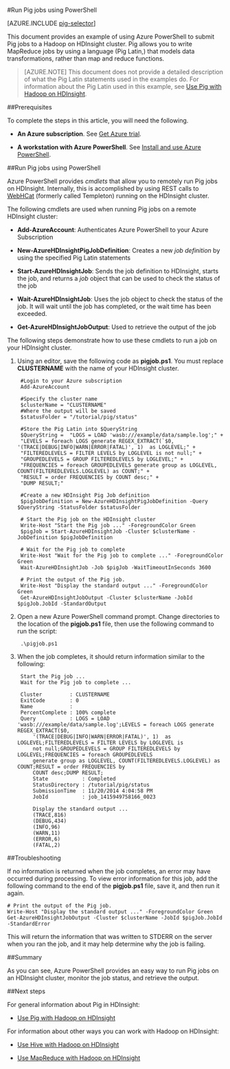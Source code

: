 <properties
   pageTitle="Use Hadoop Pig with PowerShell in HDInsight | Windows Azure"
   description="Learn how to submit Pig jobs to a Hadoop cluster on HDInsight using Azure PowerShell."
   services="hdinsight"
   documentationCenter=""
   authors="Blackmist"
   manager="paulettm"
   editor="cgronlun"
	tags="azure-portal"/>

<tags
   ms.service="hdinsight"
   ms.devlang="na"
   ms.topic="article"
   ms.tgt_pltfrm="na"
   ms.workload="big-data"
   ms.date="09/23/2015"
   ms.author="larryfr"/>

#Run Pig jobs using PowerShell

[AZURE.INCLUDE [pig-selector](../includes/hdinsight-selector-use-pig.md)]

This document provides an example of using Azure PowerShell to submit Pig jobs to a Hadoop on HDInsight cluster. Pig allows you to write MapReduce jobs by using a language (Pig Latin,) that models data transformations, rather than map and reduce functions.

> [AZURE.NOTE] This document does not provide a detailed description of what the Pig Latin statements used in the examples do. For information about the Pig Latin used in this example, see [Use Pig with Hadoop on HDInsight](hdinsight-use-pig).

##<a id="prereq"></a>Prerequisites

To complete the steps in this article, you will need the following.

- **An Azure subscription**. See [Get Azure trial](/pricing/1rmb-trial/).

- **A workstation with Azure PowerShell**. See [Install and use Azure PowerShell](/documentation/articles/install-configure-powershell).


##<a id="powershell"></a>Run Pig jobs using PowerShell

Azure PowerShell provides *cmdlets* that allow you to remotely run Pig jobs on HDInsight. Internally, this is accomplished by using REST calls to [WebHCat](https://cwiki.apache.org/confluence/display/Hive/WebHCat) (formerly called Templeton) running on the HDInsight cluster.

The following cmdlets are used when running Pig jobs on a remote HDInsight cluster:

* **Add-AzureAccount**: Authenticates Azure PowerShell to your Azure Subscription

* **New-AzureHDInsightPigJobDefinition**: Creates a new *job definition* by using the specified Pig Latin statements

* **Start-AzureHDInsightJob**: Sends the job definition to HDInsight, starts the job, and returns a *job* object that can be used to check the status of the job

* **Wait-AzureHDInsightJob**: Uses the job object to check the status of the job. It will wait until the job has completed, or the wait time has been exceeded.

* **Get-AzureHDInsightJobOutput**: Used to retrieve the output of the job

The following steps demonstrate how to use these cmdlets to run a job on your HDInsight cluster.

1. Using an editor, save the following code as **pigjob.ps1**. You must replace **CLUSTERNAME** with the name of your HDInsight cluster.

		#Login to your Azure subscription
		Add-AzureAccount

		#Specify the cluster name
		$clusterName = "CLUSTERNAME"
		#Where the output will be saved
		$statusFolder = "/tutorial/pig/status"

		#Store the Pig Latin into $QueryString
		$QueryString =  "LOGS = LOAD 'wasb:///example/data/sample.log';" +
		"LEVELS = foreach LOGS generate REGEX_EXTRACT(`$0, '(TRACE|DEBUG|INFO|WARN|ERROR|FATAL)', 1)  as LOGLEVEL;" +
		"FILTEREDLEVELS = FILTER LEVELS by LOGLEVEL is not null;" +
		"GROUPEDLEVELS = GROUP FILTEREDLEVELS by LOGLEVEL;" +
		"FREQUENCIES = foreach GROUPEDLEVELS generate group as LOGLEVEL, COUNT(FILTEREDLEVELS.LOGLEVEL) as COUNT;" +
		"RESULT = order FREQUENCIES by COUNT desc;" +
		"DUMP RESULT;"

		#Create a new HDInsight Pig Job definition
		$pigJobDefinition = New-AzureHDInsightPigJobDefinition -Query $QueryString -StatusFolder $statusFolder

		# Start the Pig job on the HDInsight cluster
		Write-Host "Start the Pig job ..." -ForegroundColor Green
		$pigJob = Start-AzureHDInsightJob -Cluster $clusterName -JobDefinition $pigJobDefinition

		# Wait for the Pig job to complete
		Write-Host "Wait for the Pig job to complete ..." -ForegroundColor Green
		Wait-AzureHDInsightJob -Job $pigJob -WaitTimeoutInSeconds 3600

		# Print the output of the Pig job.
		Write-Host "Display the standard output ..." -ForegroundColor Green
		Get-AzureHDInsightJobOutput -Cluster $clusterName -JobId $pigJob.JobId -StandardOutput

2. Open a new Azure PowerShell command prompt. Change directories to the location of the **pigjob.ps1** file, then use the following command to run the script:

		.\pigjob.ps1

7. When the job completes, it should return information similar to the following:

		Start the Pig job ...
		Wait for the Pig job to complete ...

		Cluster         : CLUSTERNAME
		ExitCode        : 0
		Name            :
		PercentComplete : 100% complete
		Query           : LOGS = LOAD 'wasb:///example/data/sample.log';LEVELS = foreach LOGS generate REGEX_EXTRACT($0,
			'(TRACE|DEBUG|INFO|WARN|ERROR|FATAL)', 1)  as LOGLEVEL;FILTEREDLEVELS = FILTER LEVELS by LOGLEVEL is
			not null;GROUPEDLEVELS = GROUP FILTEREDLEVELS by LOGLEVEL;FREQUENCIES = foreach GROUPEDLEVELS
			generate group as LOGLEVEL, COUNT(FILTEREDLEVELS.LOGLEVEL) as COUNT;RESULT = order FREQUENCIES by
			COUNT desc;DUMP RESULT;
			State           : Completed
			StatusDirectory : /tutorial/pig/status
			SubmissionTime  : 11/20/2014 4:04:58 PM
			JobId           : job_1415949758166_0023

			Display the standard output ...
			(TRACE,816)
			(DEBUG,434)
			(INFO,96)
			(WARN,11)
			(ERROR,6)
			(FATAL,2)

##<a id="troubleshooting"></a>Troubleshooting

If no information is returned when the job completes, an error may have occurred during processing. To view error information for this job, add the following command to the end of the **pigjob.ps1** file, save it, and then run it again.

	# Print the output of the Pig job.
	Write-Host "Display the standard output ..." -ForegroundColor Green
	Get-AzureHDInsightJobOutput -Cluster $clusterName -JobId $pigJob.JobId -StandardError

This will return the information that was written to STDERR on the server when you ran the job, and it may help determine why the job is failing.

##<a id="summary"></a>Summary

As you can see, Azure PowerShell provides an easy way to run Pig jobs on an HDInsight cluster, monitor the job status, and retrieve the output.

##<a id="nextsteps"></a>Next steps

For general information about Pig in HDInsight:

* [Use Pig with Hadoop on HDInsight](hdinsight-use-pig)

For information about other ways you can work with Hadoop on HDInsight:

* [Use Hive with Hadoop on HDInsight](hdinsight-use-hive)

* [Use MapReduce with Hadoop on HDInsight](hdinsight-use-mapreduce)
